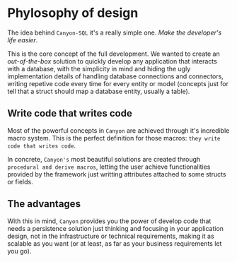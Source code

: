 # Phylosophy of design

The idea behind `Canyon-SQL` it's a really simple one. *Make the developer's life easier*.

This is the core concept of the full development. We wanted to create an *out-of-the-box* solution to quickly
develop any application that interacts with a database, with the simplicity in mind and hiding the ugly
implementation details of handling database connections and connectors, writing repetive code every time for
every entity or model (concepts just for tell that a struct should map a database entity, usually a table).


## Write code that writes code

Most of the powerful concepts in `Canyon` are achieved through it's incredible macro system. 
This is the perfect definition for those macros: `they write code that writes code`.

In concrete, `Canyon's` most beautiful solutions are created through `procedural and derive macros`, 
letting the user achieve functionalities provided by the framework just writting attributes attached 
to some structs or fields.


## The advantages
With this in mind, `Canyon` provides you the power of develop code that needs a persistence solution just thinking 
and focusing in your application design, not in the infrastructure or technical requirements, making it as scalable 
as you want (or at least, as far as your business requirements let you go).